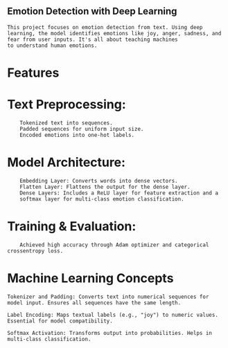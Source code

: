 ## Emotion Detection with Deep Learning

    This project focuses on emotion detection from text. Using deep learning, the model identifies emotions like joy, anger, sadness, and fear from user inputs. It's all about teaching machines
    to understand human emotions.

# Features

# Text Preprocessing:

        Tokenized text into sequences.
        Padded sequences for uniform input size.
        Encoded emotions into one-hot labels.

# Model Architecture:

        Embedding Layer: Converts words into dense vectors.
        Flatten Layer: Flattens the output for the dense layer.
        Dense Layers: Includes a ReLU layer for feature extraction and a
        softmax layer for multi-class emotion classification.

# Training & Evaluation:

        Achieved high accuracy through Adam optimizer and categorical crossentropy loss.

# Machine Learning Concepts

    Tokenizer and Padding: Converts text into numerical sequences for model input. Ensures all sequences have the same length.

    Label Encoding: Maps textual labels (e.g., "joy") to numeric values. Essential for model compatibility.

    Softmax Activation: Transforms output into probabilities. Helps in multi-class classification.
